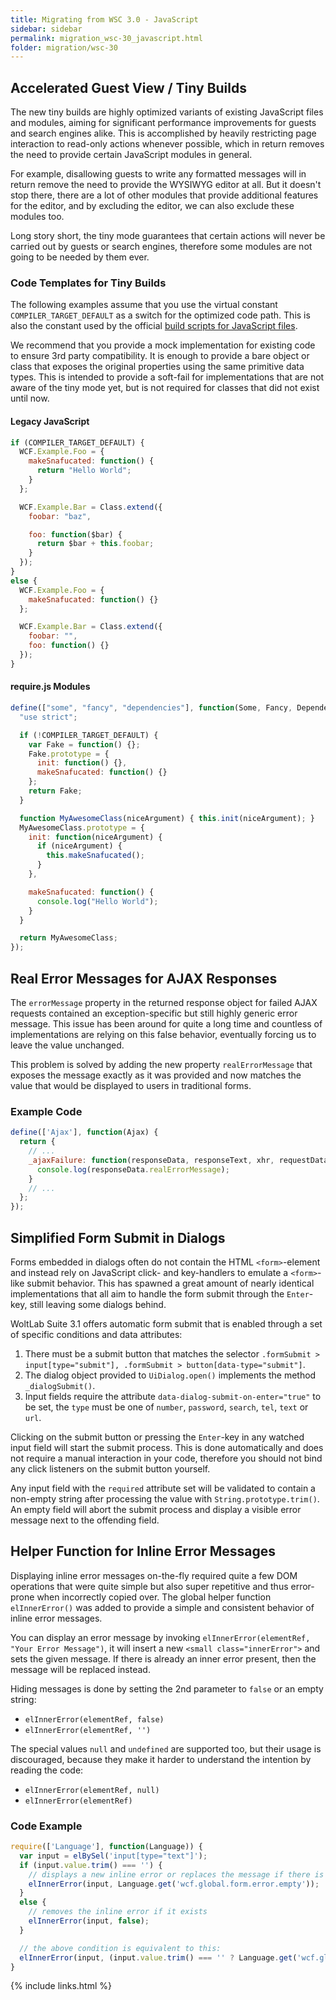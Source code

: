 ```yaml
---
title: Migrating from WSC 3.0 - JavaScript
sidebar: sidebar
permalink: migration_wsc-30_javascript.html
folder: migration/wsc-30
---
```


## Accelerated Guest View / Tiny Builds

The new tiny builds are highly optimized variants of existing JavaScript files and modules, aiming for significant performance improvements for guests and search engines alike. This is accomplished by heavily restricting page interaction to read-only actions whenever possible, which in return removes the need to provide certain JavaScript modules in general.

For example, disallowing guests to write any formatted messages will in return remove the need to provide the WYSIWYG editor at all. But it doesn't stop there, there are a lot of other modules that provide additional features for the editor, and by excluding the editor, we can also exclude these modules too.

Long story short, the tiny mode guarantees that certain actions will never be carried out by guests or search engines, therefore some modules are not going to be needed by them ever.

### Code Templates for Tiny Builds

The following examples assume that you use the virtual constant `COMPILER_TARGET_DEFAULT` as a switch for the optimized code path. This is also the constant used by the official [build scripts for JavaScript files](https://github.com/WoltLab/WCF/tree/master/extra).

We recommend that you provide a mock implementation for existing code to ensure 3rd party compatibility. It is enough to provide a bare object or class that exposes the original properties using the same primitive data types. This is intended to provide a soft-fail for implementations that are not aware of the tiny mode yet, but is not required for classes that did not exist until now.

#### Legacy JavaScript

```js
if (COMPILER_TARGET_DEFAULT) {
  WCF.Example.Foo = {
    makeSnafucated: function() {
      return "Hello World";
    }
  };

  WCF.Example.Bar = Class.extend({
    foobar: "baz",

    foo: function($bar) {
      return $bar + this.foobar;
    }
  });
}
else {
  WCF.Example.Foo = {
    makeSnafucated: function() {}
  };

  WCF.Example.Bar = Class.extend({
    foobar: "",
    foo: function() {}
  });
}
```

#### require.js Modules

```js
define(["some", "fancy", "dependencies"], function(Some, Fancy, Dependencies) {
  "use strict";

  if (!COMPILER_TARGET_DEFAULT) {
    var Fake = function() {};
    Fake.prototype = {
      init: function() {},
      makeSnafucated: function() {}
    };
    return Fake;
  }

  function MyAwesomeClass(niceArgument) { this.init(niceArgument); }
  MyAwesomeClass.prototype = {
    init: function(niceArgument) {
      if (niceArgument) {
        this.makeSnafucated();
      }
    },

    makeSnafucated: function() {
      console.log("Hello World");
    }
  }

  return MyAwesomeClass;
});
```

## Real Error Messages for AJAX Responses

The `errorMessage` property in the returned response object for failed AJAX requests contained an exception-specific but still highly generic error message. This issue has been around for quite a long time and countless of implementations are relying on this false behavior, eventually forcing us to leave the value unchanged.

This problem is solved by adding the new property `realErrorMessage` that exposes the message exactly as it was provided and now matches the value that would be displayed to users in traditional forms.

### Example Code

```js
define(['Ajax'], function(Ajax) {
  return {
    // ...
    _ajaxFailure: function(responseData, responseText, xhr, requestData) {
      console.log(responseData.realErrorMessage);
    }
    // ...
  };
});
```

## Simplified Form Submit in Dialogs

Forms embedded in dialogs often do not contain the HTML `<form>`-element and instead rely on JavaScript click- and key-handlers to emulate a `<form>`-like submit behavior. This has spawned a great amount of nearly identical implementations that all aim to handle the form submit through the `Enter`-key, still leaving some dialogs behind.

WoltLab Suite 3.1 offers automatic form submit that is enabled through a set of specific conditions and data attributes:

 1. There must be a submit button that matches the selector `.formSubmit > input[type="submit"], .formSubmit > button[data-type="submit"]`.
 2. The dialog object provided to `UiDialog.open()` implements the method `_dialogSubmit()`.
 3. Input fields require the attribute `data-dialog-submit-on-enter="true"` to be set, the `type` must be one of `number`, `password`, `search`, `tel`, `text` or `url`.

Clicking on the submit button or pressing the `Enter`-key in any watched input field will start the submit process. This is done automatically and does not require a manual interaction in your code, therefore you should not bind any click listeners on the submit button yourself.

Any input field with the `required` attribute set will be validated to contain a non-empty string after processing the value with `String.prototype.trim()`. An empty field will abort the submit process and display a visible error message next to the offending field.

## Helper Function for Inline Error Messages

Displaying inline error messages on-the-fly required quite a few DOM operations that were quite simple but also super repetitive and thus error-prone when incorrectly copied over. The global helper function `elInnerError()` was added to provide a simple and consistent behavior of inline error messages.

You can display an error message by invoking `elInnerError(elementRef, "Your Error Message")`, it will insert a new `<small class="innerError">` and sets the given message. If there is already an inner error present, then the message will be replaced instead.

Hiding messages is done by setting the 2nd parameter to `false` or an empty string:

 * `elInnerError(elementRef, false)`
 * `elInnerError(elementRef, '')`

The special values `null` and `undefined` are supported too, but their usage is discouraged, because they make it harder to understand the intention by reading the code:

 * `elInnerError(elementRef, null)`
 * `elInnerError(elementRef)`

### Code Example

```js
require(['Language'], function(Language)) {
  var input = elBySel('input[type="text"]');
  if (input.value.trim() === '') {
    // displays a new inline error or replaces the message if there is one already
    elInnerError(input, Language.get('wcf.global.form.error.empty'));
  }
  else {
    // removes the inline error if it exists
    elInnerError(input, false);
  }

  // the above condition is equivalent to this:
  elInnerError(input, (input.value.trim() === '' ? Language.get('wcf.global.form.error.empty') : false));
}
```

{% include links.html %}
